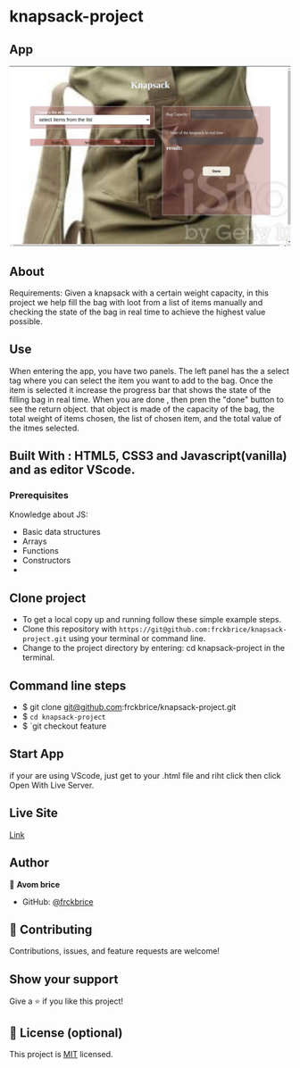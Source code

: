 # knapsack-project

## App
![home](./assets/images/UI.png) 

## About

Requirements: Given a knapsack with a certain weight capacity, in this project we help fill the bag with loot from a list of items manually and checking the state of the bag in real time to achieve 
the highest value possible.
## Use
When entering the app, you have two panels. The left panel has the a select tag where you can select the item you want to add to the bag. Once the item is selected it increase the progress bar that shows the state of the filling bag in real time. When you are done , then pren the "done" button to see the return object. that object is made of the capacity of the bag, the total weight of items chosen, the list of chosen item, and the total value of the itmes selected.

## Built With :  HTML5, CSS3 and Javascript(vanilla) and as editor VScode.

### Prerequisites

Knowledge about JS:

- Basic data structures
- Arrays
- Functions
- Constructors
- 
## Clone project

- To get a local copy up and running follow these simple example steps.
- Clone this repository with `https://git@github.com:frckbrice/knapsack-project.git` using your terminal or command line.
- Change to the project directory by entering: cd knapsack-project in the terminal.

## Command line steps

- $ git clone  git@github.com:frckbrice/knapsack-project.git
- $ `cd knapsack-project `
- $ `git checkout feature

## Start App
if your are using VScode, just get to your .html file and riht click then click  Open With Live Server.

## Live Site

[Link](https://frckbrice.github.io/knapsack-project/)

## Author

👤 **Avom brice**

- GitHub: [@frckbrice](https://github.com/frckbrice)

## 🤝 Contributing

Contributions, issues, and feature requests are welcome!

## Show your support

Give a ⭐️ if you like this project!

## 📝 License (optional)

This project is [MIT](./LICENSE) licensed.




